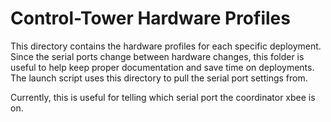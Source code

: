 Control-Tower Hardware Profiles
==============================

This directory contains the hardware profiles for each specific deployment. 
Since the serial ports change between hardware changes, this folder is useful
to help keep proper documentation and save time on deployments. The launch script 
uses this directory to pull the serial port settings from.

Currently, this is useful for telling which serial port the coordinator xbee is on.




